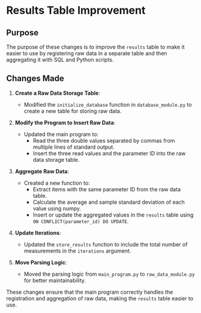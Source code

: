 # Results Table Improvement

## Purpose
The purpose of these changes is to improve the `results` table to make it easier to use by registering raw data in a separate table and then aggregating it with SQL and Python scripts.

## Changes Made
1. **Create a Raw Data Storage Table**:
   - Modified the `initialize_database` function in `database_module.py` to create a new table for storing raw data.

2. **Modify the Program to Insert Raw Data**:
   - Updated the main program to:
     - Read the three double values separated by commas from multiple lines of standard output.
     - Insert the three read values and the parameter ID into the raw data storage table.

3. **Aggregate Raw Data**:
   - Created a new function to:
     - Extract items with the same parameter ID from the raw data table.
     - Calculate the average and sample standard deviation of each value using numpy.
     - Insert or update the aggregated values in the `results` table using `ON CONFLICT(parameter_id) DO UPDATE`.

4. **Update Iterations**:
   - Updated the `store_results` function to include the total number of measurements in the `iterations` argument.

5. **Move Parsing Logic**:
   - Moved the parsing logic from `main_program.py` to `raw_data_module.py` for better maintainability.

These changes ensure that the main program correctly handles the registration and aggregation of raw data, making the `results` table easier to use.
